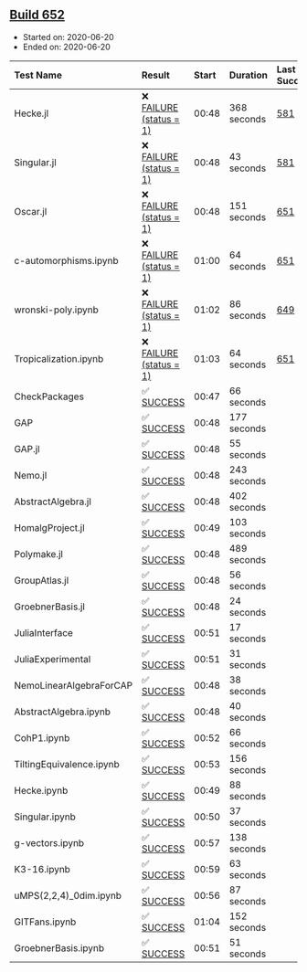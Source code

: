 ## [Build 652](https://oscarci.mathematik.uni-kl.de/job/oscar-julia-1.4/652/)

* Started on: 2020-06-20
* Ended on: 2020-06-20

| Test Name    | Result | Start | Duration | Last Success | First Failure |
|:-------------|:-------|:------|:---------|:-------------|:--------------|
| Hecke.jl | ❌ [FAILURE (status = 1)](https://oscarci.mathematik.uni-kl.de/job/oscar-julia-1.4/652/artifact/logs/build-652/Hecke.jl.log) | 00:48 | 368 seconds | [581](https://oscarci.mathematik.uni-kl.de/job/oscar-julia-1.4/581/) | [582](https://oscarci.mathematik.uni-kl.de/job/oscar-julia-1.4/582/) |
| Singular.jl | ❌ [FAILURE (status = 1)](https://oscarci.mathematik.uni-kl.de/job/oscar-julia-1.4/652/artifact/logs/build-652/Singular.jl.log) | 00:48 | 43 seconds | [581](https://oscarci.mathematik.uni-kl.de/job/oscar-julia-1.4/581/) | [582](https://oscarci.mathematik.uni-kl.de/job/oscar-julia-1.4/582/) |
| Oscar.jl | ❌ [FAILURE (status = 1)](https://oscarci.mathematik.uni-kl.de/job/oscar-julia-1.4/652/artifact/logs/build-652/Oscar.jl.log) | 00:48 | 151 seconds | [651](https://oscarci.mathematik.uni-kl.de/job/oscar-julia-1.4/651/) | [652](https://oscarci.mathematik.uni-kl.de/job/oscar-julia-1.4/652/) |
| c-automorphisms.ipynb | ❌ [FAILURE (status = 1)](https://oscarci.mathematik.uni-kl.de/job/oscar-julia-1.4/652/artifact/logs/build-652/c-automorphisms.ipynb.log) | 01:00 | 64 seconds | [651](https://oscarci.mathematik.uni-kl.de/job/oscar-julia-1.4/651/) | [652](https://oscarci.mathematik.uni-kl.de/job/oscar-julia-1.4/652/) |
| wronski-poly.ipynb | ❌ [FAILURE (status = 1)](https://oscarci.mathematik.uni-kl.de/job/oscar-julia-1.4/652/artifact/logs/build-652/wronski-poly.ipynb.log) | 01:02 | 86 seconds | [649](https://oscarci.mathematik.uni-kl.de/job/oscar-julia-1.4/649/) | [650](https://oscarci.mathematik.uni-kl.de/job/oscar-julia-1.4/650/) |
| Tropicalization.ipynb | ❌ [FAILURE (status = 1)](https://oscarci.mathematik.uni-kl.de/job/oscar-julia-1.4/652/artifact/logs/build-652/Tropicalization.ipynb.log) | 01:03 | 64 seconds | [651](https://oscarci.mathematik.uni-kl.de/job/oscar-julia-1.4/651/) | [652](https://oscarci.mathematik.uni-kl.de/job/oscar-julia-1.4/652/) |
| CheckPackages | ✅ [SUCCESS](https://oscarci.mathematik.uni-kl.de/job/oscar-julia-1.4/652/artifact/logs/build-652/CheckPackages.log) | 00:47 | 66 seconds |  |  |
| GAP | ✅ [SUCCESS](https://oscarci.mathematik.uni-kl.de/job/oscar-julia-1.4/652/artifact/logs/build-652/GAP.log) | 00:48 | 177 seconds |  |  |
| GAP.jl | ✅ [SUCCESS](https://oscarci.mathematik.uni-kl.de/job/oscar-julia-1.4/652/artifact/logs/build-652/GAP.jl.log) | 00:48 | 55 seconds |  |  |
| Nemo.jl | ✅ [SUCCESS](https://oscarci.mathematik.uni-kl.de/job/oscar-julia-1.4/652/artifact/logs/build-652/Nemo.jl.log) | 00:48 | 243 seconds |  |  |
| AbstractAlgebra.jl | ✅ [SUCCESS](https://oscarci.mathematik.uni-kl.de/job/oscar-julia-1.4/652/artifact/logs/build-652/AbstractAlgebra.jl.log) | 00:48 | 402 seconds |  |  |
| HomalgProject.jl | ✅ [SUCCESS](https://oscarci.mathematik.uni-kl.de/job/oscar-julia-1.4/652/artifact/logs/build-652/HomalgProject.jl.log) | 00:49 | 103 seconds |  |  |
| Polymake.jl | ✅ [SUCCESS](https://oscarci.mathematik.uni-kl.de/job/oscar-julia-1.4/652/artifact/logs/build-652/Polymake.jl.log) | 00:48 | 489 seconds |  |  |
| GroupAtlas.jl | ✅ [SUCCESS](https://oscarci.mathematik.uni-kl.de/job/oscar-julia-1.4/652/artifact/logs/build-652/GroupAtlas.jl.log) | 00:48 | 56 seconds |  |  |
| GroebnerBasis.jl | ✅ [SUCCESS](https://oscarci.mathematik.uni-kl.de/job/oscar-julia-1.4/652/artifact/logs/build-652/GroebnerBasis.jl.log) | 00:48 | 24 seconds |  |  |
| JuliaInterface | ✅ [SUCCESS](https://oscarci.mathematik.uni-kl.de/job/oscar-julia-1.4/652/artifact/logs/build-652/JuliaInterface.log) | 00:51 | 17 seconds |  |  |
| JuliaExperimental | ✅ [SUCCESS](https://oscarci.mathematik.uni-kl.de/job/oscar-julia-1.4/652/artifact/logs/build-652/JuliaExperimental.log) | 00:51 | 31 seconds |  |  |
| NemoLinearAlgebraForCAP | ✅ [SUCCESS](https://oscarci.mathematik.uni-kl.de/job/oscar-julia-1.4/652/artifact/logs/build-652/NemoLinearAlgebraForCAP.log) | 00:48 | 38 seconds |  |  |
| AbstractAlgebra.ipynb | ✅ [SUCCESS](https://oscarci.mathematik.uni-kl.de/job/oscar-julia-1.4/652/artifact/logs/build-652/AbstractAlgebra.ipynb.log) | 00:48 | 40 seconds |  |  |
| CohP1.ipynb | ✅ [SUCCESS](https://oscarci.mathematik.uni-kl.de/job/oscar-julia-1.4/652/artifact/logs/build-652/CohP1.ipynb.log) | 00:52 | 66 seconds |  |  |
| TiltingEquivalence.ipynb | ✅ [SUCCESS](https://oscarci.mathematik.uni-kl.de/job/oscar-julia-1.4/652/artifact/logs/build-652/TiltingEquivalence.ipynb.log) | 00:53 | 156 seconds |  |  |
| Hecke.ipynb | ✅ [SUCCESS](https://oscarci.mathematik.uni-kl.de/job/oscar-julia-1.4/652/artifact/logs/build-652/Hecke.ipynb.log) | 00:49 | 88 seconds |  |  |
| Singular.ipynb | ✅ [SUCCESS](https://oscarci.mathematik.uni-kl.de/job/oscar-julia-1.4/652/artifact/logs/build-652/Singular.ipynb.log) | 00:50 | 37 seconds |  |  |
| g-vectors.ipynb | ✅ [SUCCESS](https://oscarci.mathematik.uni-kl.de/job/oscar-julia-1.4/652/artifact/logs/build-652/g-vectors.ipynb.log) | 00:57 | 138 seconds |  |  |
| K3-16.ipynb | ✅ [SUCCESS](https://oscarci.mathematik.uni-kl.de/job/oscar-julia-1.4/652/artifact/logs/build-652/K3-16.ipynb.log) | 00:59 | 63 seconds |  |  |
| uMPS(2,2,4)_0dim.ipynb | ✅ [SUCCESS](https://oscarci.mathematik.uni-kl.de/job/oscar-julia-1.4/652/artifact/logs/build-652/uMPS-2-2-4-_0dim.ipynb.log) | 00:56 | 87 seconds |  |  |
| GITFans.ipynb | ✅ [SUCCESS](https://oscarci.mathematik.uni-kl.de/job/oscar-julia-1.4/652/artifact/logs/build-652/GITFans.ipynb.log) | 01:04 | 152 seconds |  |  |
| GroebnerBasis.ipynb | ✅ [SUCCESS](https://oscarci.mathematik.uni-kl.de/job/oscar-julia-1.4/652/artifact/logs/build-652/GroebnerBasis.ipynb.log) | 00:51 | 51 seconds |  |  |
